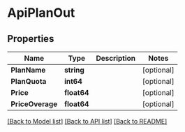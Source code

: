 # ApiPlanOut

## Properties
Name | Type | Description | Notes
------------ | ------------- | ------------- | -------------
**PlanName** | **string** |  | [optional] 
**PlanQuota** | **int64** |  | [optional] 
**Price** | **float64** |  | [optional] 
**PriceOverage** | **float64** |  | [optional] 

[[Back to Model list]](../README.md#documentation-for-models) [[Back to API list]](../README.md#documentation-for-api-endpoints) [[Back to README]](../README.md)


